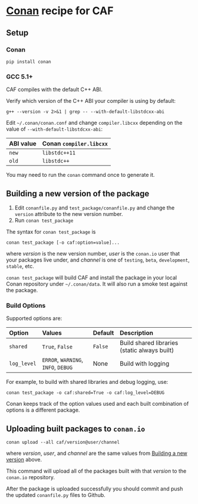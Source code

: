 # [Conan](http://conan.io) recipe for CAF

## Setup

### Conan
```
pip install conan
```

### GCC 5.1+

CAF compiles with the default C++ ABI.

Verify which version of the C++ ABI your compiler is using by default:

```
g++ --version -v 2>&1 | grep -- --with-default-libstdcxx-abi
```

Edit `~/.conan/conan.conf` and change `compiler.libcxx` depending on the
value of `--with-default-libstdcxx-abi`:

| ABI value | Conan `compiler.libcxx` |
|:----------|:------------------------|
| `new`     | `libstdc++11`           |
| `old`     | `libstdc++`             |

You may need to run the `conan` command once to generate it.

## Building a new version of the package

1. Edit `conanfile.py` and `test_package/conanfile.py` and change the
   `version` attribute to the new version number.
2. Run `conan test_package`  
 
The syntax for `conan test_package` is  
```
conan test_package [-o caf:option=value]...
```
where _version_ is the new version number, _user_ is the `conan.io` user 
that your packages live under, and _channel_ is one of `testing`, `beta`,
`development`, `stable`, etc. 

`conan test_package` will build CAF and install the package in your local 
Conan repository under `~/.conan/data`.  It will also run a smoke test 
against the package.

### Build Options

Supported options are:
 
|Option     |Values                             |Default  |Description             | 
|:----------|:----------------------------------|:--------|:-----------------------|
|`shared`   |`True`, `False`                    | `False` | Build shared libraries (static always built) |
|`log_level`|`ERROR`, `WARNING`, `INFO`, `DEBUG`| None    | Build with logging     |

For example, to build with shared libraries and debug logging, use:
```
conan test_package -o caf:shared=True -o caf:log_level=DEBUG
```

Conan keeps track of the option values used and each built combination of
options is a different package.

## Uploading built packages to `conan.io`
```
conan upload --all caf/version@user/channel
```
where _version_, _user_, and _channel_ are the same values from 
[Building a new version](#building-a-new-version-of-the-package) above.

This command will upload all of the packages built with that _version_ 
to the `conan.io` repository.

After the package is uploaded successfully you should commit and push 
the updated `conanfile.py` files to Github.